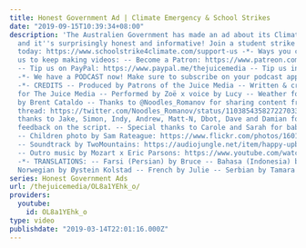 ```yaml
---
title: Honest Government Ad | Climate Emergency & School Strikes
date: "2019-09-15T10:39:34+08:00"
description: 'The Australien Government has made an ad about its Climate Change Policy
  and it''s surprisingly honest and informative! Join a student strike in your city
  today: https://www.schoolstrike4climate.com/support-us -*- Ways you can support
  us to keep making videos: -- Become a Patron: https://www.patreon.com/TheJuiceMedia
  -- Tip us on PayPal: https://www.paypal.me/thejuicemedia -- Tip us in Bitcoin: bc1qevsxr6a8uytqj63fjemdyevjkctnj3tlk3r9cq
  -*- We have a PODCAST now! Make sure to subscribe on your podcast app: https://thejuicemedia.simplecast.com
  -*- CREDITS -- Produced by Patrons of the Juice Media -- Written & created by Giordano
  for The Juice Media -- Performed by Zoë x voice by Lucy -- Weather forecast animations
  by Brent Cataldo -- Thanks to @Noodles_Romanov for sharing content from his killer
  thread: https://twitter.com/Noodles_Romanov/status/1103854358272270336 -- Special
  thanks to Jake, Simon, Indy, Andrew, Matt-N, Dbot, Dave and Damian for input and
  feedback on the script. -- Special thanks to Carole and Sarah for babysitting Luca!
  -- Children photo by Sam Rateague: https://www.flickr.com/photos/160136040@N02/45501835604/
  -- Soundtrack by TwoMountains: https://audiojungle.net/item/happy-upbeat-ukulele/20085668
  -- Outro music by Mozart x Eric Parsons: https://www.youtube.com/watch?v=z6JBBuNy8Oo
  -*- TRANSLATIONS: -- Farsi (Persian) by Bruce -- Bahasa (Indonesia) by Hendry --
  Norwegian by Øystein Kolstad -- French by Julie -- Serbian by Tamara'
series: Honest Government Ads
url: /thejuicemedia/OL8a1YEhk_o/
providers:
  youtube:
    id: OL8a1YEhk_o
type: video
publishdate: "2019-03-14T22:01:16.000Z"
---
```

